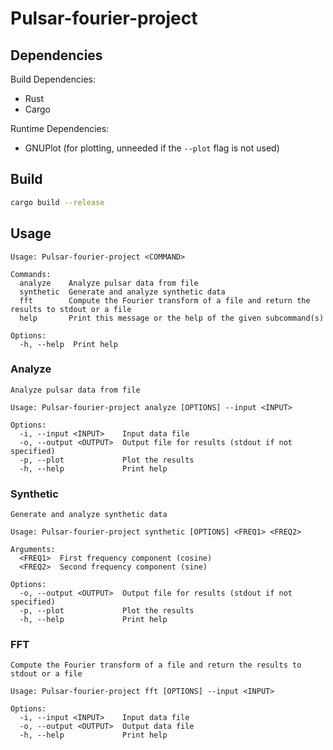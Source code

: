 # Pulsar-fourier-project

## Dependencies
Build Dependencies:
- Rust
- Cargo

Runtime Dependencies:
- GNUPlot (for plotting, unneeded if the `--plot` flag is not used)

## Build
```bash
cargo build --release
```

## Usage
```
Usage: Pulsar-fourier-project <COMMAND>

Commands:
  analyze    Analyze pulsar data from file
  synthetic  Generate and analyze synthetic data
  fft        Compute the Fourier transform of a file and return the results to stdout or a file
  help       Print this message or the help of the given subcommand(s)

Options:
  -h, --help  Print help
```

### Analyze
```
Analyze pulsar data from file

Usage: Pulsar-fourier-project analyze [OPTIONS] --input <INPUT>

Options:
  -i, --input <INPUT>    Input data file
  -o, --output <OUTPUT>  Output file for results (stdout if not specified)
  -p, --plot             Plot the results
  -h, --help             Print help
```

### Synthetic
```
Generate and analyze synthetic data

Usage: Pulsar-fourier-project synthetic [OPTIONS] <FREQ1> <FREQ2>

Arguments:
  <FREQ1>  First frequency component (cosine)
  <FREQ2>  Second frequency component (sine)

Options:
  -o, --output <OUTPUT>  Output file for results (stdout if not specified)
  -p, --plot             Plot the results
  -h, --help             Print help
```

### FFT
```
Compute the Fourier transform of a file and return the results to stdout or a file

Usage: Pulsar-fourier-project fft [OPTIONS] --input <INPUT>

Options:
  -i, --input <INPUT>    Input data file
  -o, --output <OUTPUT>  Output data file
  -h, --help             Print help
```
